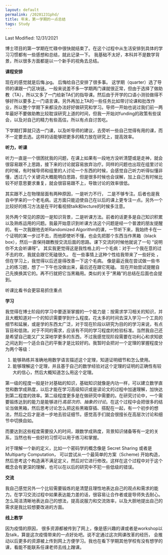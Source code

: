 ```yaml
---
layout: default  
permalink: /20201231phd/  
title: 年末，第一学期的一点总结  
tags: Study  
---
```


Last Modified: 12/31/2021

博士项目的第一学期在忙碌中很快就结束了。在这个过程中从生活安排到具体的学习习惯都有一些感想和总结，就此记录一下。 我基础不太好，本科并不是数学背景，所以很多方面都是以一个新手的视角去总结。

**课程安排** 

现在的感觉就是后悔.jpg。 后悔给自己安排了很多事。 这学期（quarter）选了导师的课跟一门区块链。一般来说差不多一学期两门课就很正常，但由于选择了做助教（TA），所以又多了一门给新TA们的指导课。然后由于开学的口语小测验做得不够好所以要多上一门语言课。另外再加上TA的一些任务比如带讨论课和批改作业，所以整个学期下来都没办法好好做研究和学习。导师一开始也说过我们前一两年最好不要做助教比较耽误研究上道的时间，但我一开始对funding的政策有些误会，以及对自己的精力有些高估，所以有点自讨苦吃。  

下学期打算就只选一门课，以及听导师的建议，去旁听一些自己觉得有用的课，而不一定要去选。这样的话能够把更多的精力放在研究上，提高效率。


**听力，听课**

听力一直是一个很困扰我的问题，在课上如果有一段地方没听清楚或是走神，就会很容易跟不上思路，接下来的讨论就容易放弃治疗。同样的问题也出现在组里讨论的时候，有时候导师和组里的人讨论一个东西的时候，会感觉自己听力听得似懂非懂，透过几个关键词大概能明白思路，但是很多时候也会误解，加上自己有时候比较不好意思要求重复，就会很容易跟不上，导致讨论的效率很低。 

其实跟不上在物理层面有两种原因，一是听力不行， 二是不够专注。后者也是我自中学来的一个老毛病。这方面只能迫使自己在以后的课上更专注一点。另外一个比较好的练习方法是在平时看视频talk和lecture的时候多注意。

另外两个常见的原因一是知识背景，二是听课方法。前者的话更多是自己知识积累以及熟练运用的问题。我最开始意识到听课方法这个问题是经一个普渡的朋友提醒的。有一次我跟他去听Randomized Algorithm的课，一节听下来，我始终卡在一个证明的某一步过不去，而他即使听不懂，也会先把那个东西当作黑箱（black box），然后一直保持跟教授交流后面的思路。课下交流的时候他就说了一句 “说明你不太会听课呀”。 其实我更觉得这是我性格上的一个毛病：对于一个我在意的过不去的坎，我就会跟它死磕很久。 在一些事情上这种个性给我带来了一些好处 ， 但在学习上，我觉得以后还是得改善一下这个毛病。 像是最近我在尝试做一些书上的练习题，想了一下午也没做出来，最后还在跟它死磕。 现在开始尝试提醒自己先换换其它的。再不行就把它当黑箱用。类似的关于“黑箱”的总结在后面也会提到。

听课比看书会更容易抓住重点

**学习**

我觉得在博士阶段的学习中要逐渐掌握的一个能力是：按需求学习相关的知识，并且大概知道对一个的知识需要学到什么程度。花太多的时间去深入学习一个工具的细节和延展，或是学的东西太广泛，对于现在阶段以研究为目的的学习来说，有点盲目和低效。对于不同的需求，应该有不同的学习程度的检验标准。当然我自己还是希望自己能又广又深地学更多的东西，不过我感觉现阶段需要在功利心和求知欲之间达到一个适合自己的平衡才是比较好的。我暂时会把对一个定理的掌握程度分为两个等级：

1.  能够熟练并准确地用数学语言描述这个定理，知道证明细节和怎么使用。
2. 能够理解这个定理，并且基于自己的数学经验对这个定理的证明的正确性有较大的信心，然后大概知道怎么用这个定理。

第一级的程度一般是针对基础的知识，基础知识就像是内功一样，可以建立数学直觉和数学成熟度，以后才能在学习高级知识或是读论文的过程中加速理解，加快达到第二程度的效率。第二级程度更多是在做研究中需要的。在研究讨论中，一个需要锻炼达到的能力是能够进行*高层次的、抽象的讨论*。在这个过程中会把很多的结论当做黑箱，然后思考讨论怎么把这些黑箱穿插、搭配在一起，有一个初步的想法，然后之后才是进一步地去验证细节。感觉高手们就会很擅长在高层次讨论和细节中切换自如。

而要达到这些程度需要投入的时间，跟数学成熟度，背景知识储备等有一定的关系，当然也有一些好的习惯可以用于练习和掌握。

对于理解一个新的定义，比如一个密码学的概念像是 Secret Sharing 或者是 Multiparty Computation， 可以尝试从一个最简单的方案（Scheme) 开始构造，然后思考这个构造满不满足定义，然后对它进行修改。这样在这个过程中对于这个概念会有更深的理解，也可以在以后的研究中不犯一些低级的错误。


**交流**

我自己感觉另外一个比较需要锻炼的是清楚且理性地表达自己的观点和需求的能力。在学习交流过程中如果表达能力差的话，很容易让合作者或是导师失去耐心。怎么简洁清晰地表达自己的想法，提高说服力和交流效率，以及大胆地提出自己的需求是我比较想要改进的方面。 


**线上教学** 

因为疫情的原因， 很多资源都被传到了网上，像是感兴趣的课或者是workshop以及talk，算是这次疫情带来的一点好处吧。说不定通过这次网课改革的经历， 会推动以后更多的资源被上传到网上方便学习。我也在看下学期其他学校有没有想学的课，看能不能联系任课老师去线上蹭课。


